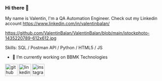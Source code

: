 ### Hi there 👋
My name is Valentin, I'm a QA Automation Engineer. Check out my Linkedin account https://www.linkedin.com/in/valentinbalan/

https://github.com/ValentinBalan/ValentinBalan/blob/main/istockphoto-1435220789-612x612.jpg

Skills: SQL / Postman API / Python / HTML5 / JS

- 🔭 I’m currently working on BBMK Technologies  

[<img src='https://cdn.jsdelivr.net/npm/simple-icons@3.0.1/icons/github.svg' alt='github' height='40'>](https://github.com/ValentinBalan)  [<img src='https://cdn.jsdelivr.net/npm/simple-icons@3.0.1/icons/linkedin.svg' alt='linkedin' height='40'>](https://www.linkedin.com/in/valentinbalan/)  [<img src='https://cdn.jsdelivr.net/npm/simple-icons@3.0.1/icons/instagram.svg' alt='instagram' height='40'>](https://www.instagram.com/valyck90/)  



